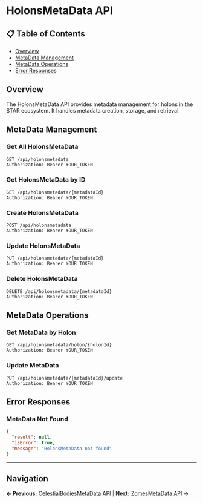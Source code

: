 # HolonsMetaData API

## 📋 **Table of Contents**

- [Overview](#overview)
- [MetaData Management](#metadata-management)
- [MetaData Operations](#metadata-operations)
- [Error Responses](#error-responses)

## Overview

The HolonsMetaData API provides metadata management for holons in the STAR ecosystem. It handles metadata creation, storage, and retrieval.

## MetaData Management

### Get All HolonsMetaData
```http
GET /api/holonsmetadata
Authorization: Bearer YOUR_TOKEN
```

### Get HolonsMetaData by ID
```http
GET /api/holonsmetadata/{metadataId}
Authorization: Bearer YOUR_TOKEN
```

### Create HolonsMetaData
```http
POST /api/holonsmetadata
Authorization: Bearer YOUR_TOKEN
```

### Update HolonsMetaData
```http
PUT /api/holonsmetadata/{metadataId}
Authorization: Bearer YOUR_TOKEN
```

### Delete HolonsMetaData
```http
DELETE /api/holonsmetadata/{metadataId}
Authorization: Bearer YOUR_TOKEN
```

## MetaData Operations

### Get MetaData by Holon
```http
GET /api/holonsmetadata/holon/{holonId}
Authorization: Bearer YOUR_TOKEN
```

### Update MetaData
```http
PUT /api/holonsmetadata/{metadataId}/update
Authorization: Bearer YOUR_TOKEN
```

## Error Responses

### MetaData Not Found
```json
{
  "result": null,
  "isError": true,
  "message": "HolonsMetaData not found"
}
```

---

## Navigation

**← Previous:** [CelestialBodiesMetaData API](CelestialBodiesMetaData-API.md) | **Next:** [ZomesMetaData API](ZomesMetaData-API.md) →
